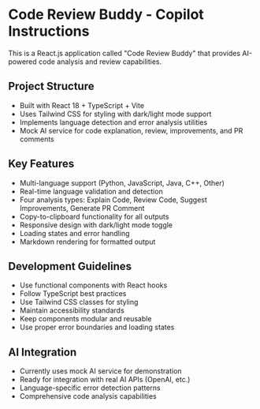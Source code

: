 <!-- Use this file to provide workspace-specific custom instructions to Copilot. For more details, visit https://code.visualstudio.com/docs/copilot/copilot-customization#_use-a-githubcopilotinstructionsmd-file -->

# Code Review Buddy - Copilot Instructions

This is a React.js application called "Code Review Buddy" that provides AI-powered code analysis and review capabilities.

## Project Structure
- Built with React 18 + TypeScript + Vite
- Uses Tailwind CSS for styling with dark/light mode support
- Implements language detection and error analysis utilities
- Mock AI service for code explanation, review, improvements, and PR comments

## Key Features
- Multi-language support (Python, JavaScript, Java, C++, Other)
- Real-time language validation and detection
- Four analysis types: Explain Code, Review Code, Suggest Improvements, Generate PR Comment
- Copy-to-clipboard functionality for all outputs
- Responsive design with dark/light mode toggle
- Loading states and error handling
- Markdown rendering for formatted output

## Development Guidelines
- Use functional components with React hooks
- Follow TypeScript best practices
- Use Tailwind CSS classes for styling
- Maintain accessibility standards
- Keep components modular and reusable
- Use proper error boundaries and loading states

## AI Integration
- Currently uses mock AI service for demonstration
- Ready for integration with real AI APIs (OpenAI, etc.)
- Language-specific error detection patterns
- Comprehensive code analysis capabilities